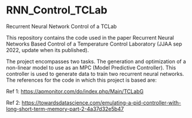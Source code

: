 # RNN_Control_TCLab
Recurrent Neural Network Control of a TCLab

This repository contains the code used in the paper Recurrent Neural Networks Based Control of a Temperature Control Laboratory (JJAA sep 2022, update when its published).

The project encompasses two tasks. The generation and optimization of a non-linear model to use as an MPC (Model Predictive Controller). This controller is used to generate data to train two recurrent neural networks. The references for the code in which this project is based are:

Ref 1: https://apmonitor.com/do/index.php/Main/TCLabG

Ref 2: https://towardsdatascience.com/emulating-a-pid-controller-with-long-short-term-memory-part-2-4a37d32e5b47

